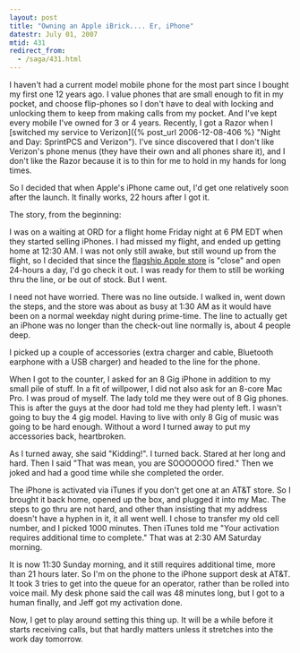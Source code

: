 ```yaml
---
layout: post
title: "Owning an Apple iBrick.... Er, iPhone"
datestr: July 01, 2007
mtid: 431
redirect_from:
  - /saga/431.html
---
```


I haven't had a current model  mobile phone for the most part since I bought my first
one 12 years ago.  I value phones that are small enough to fit in my pocket, and choose
flip-phones so I don't have to deal with locking and unlocking them to keep from making
calls from my pocket.  And I've kept every mobile I've owned for 3 or 4 years.  Recently,
I got a Razor when I
[switched my service to Verizon]({% post_url 2006-12-08-406 %} "Night and Day: SprintPCS and Verizon").
I've since discovered that
I don't like Verizon's phone menus (they have their own and all phones share it), and
I don't like the Razor because it is to thin for me to hold in my hands for long times.

So I decided that when Apple's iPhone came out, I'd get one relatively soon after the
launch.  It finally works, 22 hours after I got it.

The story, from the beginning:

I was on a waiting at ORD for a flight home Friday night at 6 PM EDT when they started
selling iPhones.  I had missed my flight, and ended up getting home at 12:30 AM.  I was
not only still awake, but still wound up from the flight, so I decided that since the
[flagship Apple store](http://www.apple.com/retail/fifthavenue/) is "close"
and open 24-hours a day, I'd go check it out.  I was ready for them to still be working
thru the line, or be out of stock.  But I went.

I need not have worried.  There was no line outside.  I walked in, went down the steps,
and the store was about as busy at 1:30 AM as it would have been on a normal weekday
night during prime-time.  The line to actually get an iPhone was no longer than the
check-out line normally is, about 4 people deep.

I picked up a couple of accessories (extra charger and cable, Bluetooth earphone with
a USB charger) and headed to the line for the phone.

When I got to the counter, I asked for an 8 Gig iPhone in addition to my small pile of
stuff.  In a fit of willpower, I did not also ask for an 8-core Mac Pro.  I was proud
of myself.  The lady told me they were out of 8 Gig phones.  This is after the guys
at the door had told me they had plenty left.  I wasn't going to buy the 4 gig model.
Having to live with only 8 Gig of music was going to be hard enough.  Without a word
I turned away to put my accessories back, heartbroken.

As I turned away, she said "Kidding!".  I turned back.  Stared at her long and hard.
Then I said "That was mean, you are SOOOOOOO fired."  Then we joked and had a good
time while she completed the order.

The iPhone is activated via iTunes if you don't get one at an AT&T store.  So I brought
it back home, opened up the box, and plugged it into my Mac.  The steps to go thru are
not hard, and other than insisting that my address doesn't have a hyphen in it, it all
went well.  I chose to transfer my old cell number, and I picked 1000 minutes.  Then
iTunes told me "Your activation requires additional time to complete."  That was at
2:30 AM Saturday morning.

It is now 11:30 Sunday morning, and it still requires additional time, more than 21
hours later.  So I'm on the phone to the iPhone support desk at AT&T.  It took 3 tries
to get into the queue for an operator, rather than be rolled into voice mail.  My desk
phone said the call was 48 minutes long, but I got to a human finally, and Jeff got my
activation done.

Now, I get to play around setting this thing up.  It will be a while before it starts
receiving calls, but that hardly matters unless it stretches into the work day tomorrow.

